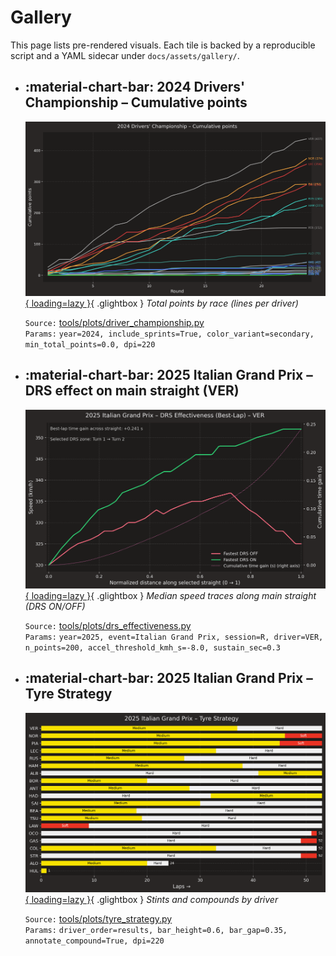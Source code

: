 ﻿# Gallery

This page lists pre-rendered visuals. Each tile is backed by a reproducible script
and a YAML sidecar under `docs/assets/gallery/`.

<!-- AUTO-GALLERY:BEGIN -->
<div class="grid cards" markdown>

- :material-chart-bar: **2024 Drivers' Championship – Cumulative points**
  ---
  [![2024 Drivers' Championship – Cumulative points](assets/gallery/2024_drivers_championship_points.png){ loading=lazy }](assets/gallery/2024_drivers_championship_points.png){ .glightbox }
  _Total points by race (lines per driver)_

  `Source:` [tools/plots/driver_championship.py](https://github.com/ksherr0/fastf1_portfolio/blob/main/tools/plots/driver_championship.py)  
  `Params:` `year=2024, include_sprints=True, color_variant=secondary, min_total_points=0.0, dpi=220`

- :material-chart-bar: **2025 Italian Grand Prix – DRS effect on main straight (VER)**
  ---
  [![2025 Italian Grand Prix – DRS effect on main straight (VER)](assets/gallery/italian_grand_prix_2025_drs_effect_VER.png){ loading=lazy }](assets/gallery/italian_grand_prix_2025_drs_effect_VER.png){ .glightbox }
  _Median speed traces along main straight (DRS ON/OFF)_

  `Source:` [tools/plots/drs_effectiveness.py](https://github.com/ksherr0/fastf1_portfolio/blob/main/tools/plots/drs_effectiveness.py)  
  `Params:` `year=2025, event=Italian Grand Prix, session=R, driver=VER, n_points=200, accel_threshold_kmh_s=-8.0, sustain_sec=0.3`

- :material-chart-bar: **2025 Italian Grand Prix – Tyre Strategy**
  ---
  [![2025 Italian Grand Prix – Tyre Strategy](assets/gallery/italian_grand_prix_2025_tyre_strategy.png){ loading=lazy }](assets/gallery/italian_grand_prix_2025_tyre_strategy.png){ .glightbox }
  _Stints and compounds by driver_

  `Source:` [tools/plots/tyre_strategy.py](https://github.com/ksherr0/fastf1_portfolio/blob/main/tools/plots/tyre_strategy.py)  
  `Params:` `driver_order=results, bar_height=0.6, bar_gap=0.35, annotate_compound=True, dpi=220`

</div>

<!-- AUTO-GALLERY:END -->